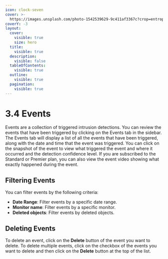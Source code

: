 ```yaml
---
icon: clock-seven
cover: >-
  https://images.unsplash.com/photo-1542539629-9c411af3367c?crop=entropy&cs=srgb&fm=jpg&ixid=M3wxOTcwMjR8MHwxfHNlYXJjaHwxfHx0cmVzcGFzc3xlbnwwfHx8fDE3MzE5MzIwMDB8MA&ixlib=rb-4.0.3&q=85
coverY: -3
layout:
  cover:
    visible: true
    size: hero
  title:
    visible: true
  description:
    visible: false
  tableOfContents:
    visible: true
  outline:
    visible: true
  pagination:
    visible: true
---
```


# 3.4 Events

Events are a collection of triggered intrusion detections. You can review the events that have been triggered by clicking on the Events tab in the sidebar. The Events tab will display a list of all the events that have been triggered, along with the date and time that the event was triggered. You can click on the snapshot of the event to view what triggered the event and where it occurred and the detection confidence level. If you are subscribed to the Standard or Premier plan, you can also view the event video showing what exactly happened during the event.

## Filtering Events

You can filter events by the following criteria:

* **Date Range**: Filter events by a specific date range.
* **Monitor name**: Filter events by a specific monitor.
* **Deleted objects**: Filter events by deleted objects.

## Deleting Events

To delete an event, click on the **Delete** button of the event you want to delete. To delete multiple events, click on the checkbox of the events you want to delete and then click on the **Delete** button at the top of the list.
